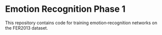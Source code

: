 # Emotion Recognition Phase 1

This repository contains code for training emotion‐recognition networks on the FER2013 dataset.